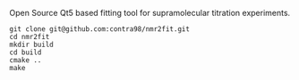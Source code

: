 Open Source Qt5 based fitting tool for supramolecular titration experiments.
```
git clone git@github.com:contra98/nmr2fit.git
cd nmr2fit
mkdir build
cd build
cmake ..
make
```

